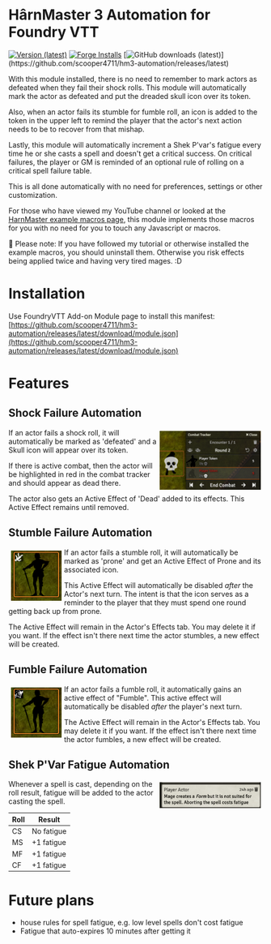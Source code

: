 # HârnMaster 3 Automation for Foundry VTT
[![Version (latest)](https://img.shields.io/github/v/release/scooper4711/hm3-automation)](https://github.com/scooper4711/hm3-automation/releases/latest)
[![Forge Installs](https://img.shields.io/badge/dynamic/json?label=Forge%20Installs&query=package.installs&suffix=%25&url=https%3A%2F%2Fforge-vtt.com%2Fapi%2Fbazaar%2Fpackage%2Fhm3-automation&colorB=4aa94a)](https://forge-vtt.com/bazaar#package=hm3-automation)
[![GitHub downloads (latest)](https://img.shields.io/badge/dynamic/json?label=Downloads@latest&query=assets[?(@.name.includes('zip'))].download_count&url=https://api.github.com/repos/scooper4711/hm3-automation/releases/latest&color=green)](https://github.com/scooper4711/hm3-automation/releases/latest)

With this module installed, there is no need to remember to mark
actors as defeated when they fail their shock rolls. This module
will automatically mark the actor as defeated and put the dreaded
skull icon over its token.

Also, when an actor fails its stumble for fumble roll, an icon is
added to the token in the upper left to remind the player that the
actor's next action needs to be to recover from that mishap.

Lastly, this module will automatically increment a Shek P'var's
fatigue every time he or she casts a spell and doesn't get a
critical success. On critical failures, the player or GM is reminded
of an optional rule of rolling on a critical spell failure table.

This is all done automatically with no need for preferences, settings
or other customization.

For those who have viewed my YouTube channel or looked at the
[HarnMaster example macros page](https://github.com/toastygm/HarnMaster-3-FoundryVTT/wiki/Example-Macros), 
this module implements those macros for you with no need for you
to touch any Javascript or macros.

:stop_sign: Please note: If you have followed my tutorial or otherwise
installed the example macros, you should uninstall them. Otherwise
you risk effects being applied twice and having very tired mages. :D

# Installation

Use FoundryVTT Add-on Module page to install this manifest:
 [https://github.com/scooper4711/hm3-automation/releases/latest/download/module.json](https://github.com/scooper4711/hm3-automation/releases/latest/download/module.json)

# Features
## Shock Failure Automation

<img width=200 src="images/FailedShock.png" style="float:right;padding:5px"/>

If an actor fails a shock roll, it will automatically be
marked as 'defeated' and a Skull icon will appear over its
token.

If there is active combat, then the actor will be highlighted
in red in the combat tracker and should appear as dead there.

The actor also gets an Active Effect of 'Dead' added to its
effects. This Active Effect remains until removed.

## Stumble Failure Automation

<img width=100 src="images/FailedStumble.png" style="float:left;padding:5px"/>

If an actor fails a stumble roll, it will automatically be
marked as 'prone' and get an Active Effect of Prone and its
associated icon.

This Active Effect will automatically be disabled *after* the Actor's
next turn. The intent is that the icon serves as a reminder to the 
player that they must spend one round getting back up from prone.

The Active Effect will remain in the Actor's Effects tab. You
may delete it if you want. If the effect isn't there next time
the actor stumbles, a new effect will be created.

## Fumble Failure Automation

<img width=100 src="images/FailedFumble.png" style="float:left;padding:5px"/>

If an actor fails a fumble roll, it automatically gains an
active effect of "Fumble". This active effect will 
automatically be disabled *after* the player's next turn. 

The Active Effect will remain in the Actor's Effects tab. You
may delete it if you want. If the effect isn't there next time
the actor fumbles, a new effect will be created.

## Shek P'Var Fatigue Automation

<img width=200 src="images/SpellFatigue.png" style="float:right;padding:5px"/>

Whenever a spell is cast, depending on the roll result, fatigue will be
added to the actor casting the spell.

|Roll|Result|
|----|------|
|CS|No fatigue |
|MS|+1 fatigue |
|MF|+1 fatigue |
|CF|+1 fatigue |

# Future plans

* house rules for spell fatigue, e.g. low level spells don't cost fatigue
* Fatigue that auto-expires 10 minutes after getting it
